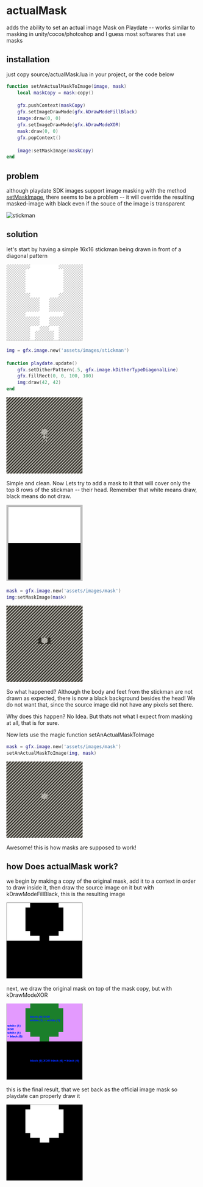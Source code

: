# actualMask
adds the ability to set an actual image Mask on Playdate -- works similar to masking in unity/cocos/photoshop and I guess most softwares that use masks
## installation

just copy source/actualMask.lua in your project, or the code below

```lua
function setAnActualMaskToImage(image, mask)
	local maskCopy = mask:copy()

	gfx.pushContext(maskCopy)
	gfx.setImageDrawMode(gfx.kDrawModeFillBlack)
	image:draw(0, 0)
	gfx.setImageDrawMode(gfx.kDrawModeXOR)
	mask:draw(0, 0)
	gfx.popContext()

	image:setMaskImage(maskCopy)
end
```

## problem
although playdate SDK images support image masking with the method [setMaskImage](https://sdk.play.date/inside-playdate/#m-graphics.image.setMaskImage), there seems to be a problem -- it will override the resulting masked-image with black even if the souce of the image is transparent

<img alt="stickman" src="readmeImgs/logic" width="256" height="224">

## solution

let's start by having a simple 16x16 stickman being drawn in front of a diagonal pattern

<img alt="stickman" src="readmeImgs/image8.png" width="200" height="200">

```lua
img = gfx.image.new('assets/images/stickman')

function playdate.update()
	gfx.setDitherPattern(.5, gfx.image.kDitherTypeDiagonalLine)
	gfx.fillRect(0, 0, 100, 100)
	img:draw(42, 42)
end
```


<img alt="initialSituation" src="readmeImgs/image.png" width="200" height="200">

Simple and clean. Now Lets try to add a mask to it that will cover only the top 8 rows of the stickman -- their head. Remember that white means draw, black means do not draw.

<img alt="mask" src="readmeImgs/image9.png" width="200" height="200">


```lua
mask = gfx.image.new('assets/images/mask')
img:setMaskImage(mask)
```

<img alt="wtf" src="readmeImgs/image2.png" width="200" height="200">

So what happened? Although the body and feet from the stickman are not drawn as expected, there is now a black background besides the head! We do not want that, since the source image did not have any pixels set there.

Why does this happen? No Idea. But thats not what I expect from masking at all, that is for sure.

Now lets use the magic function setAnActualMaskToImage

```lua
mask = gfx.image.new('assets/images/mask')
setAnActualMaskToImage(img, mask)
```

<img alt="correct" src="readmeImgs/image3.png" width="200" height="200">

Awesome! this is how masks are supposed to work!

## how Does actualMask work?

we begin by making a copy of the original mask, add it to a context in order to draw inside it, then draw the source image on it but with kDrawModeFillBlack, this is the resulting image

<img alt="correct" src="readmeImgs/image5.png" width="200" height="200">

next, we draw the original mask on top of the mask copy, but with kDrawModeXOR

<img alt="correct" src="readmeImgs/image6.png" width="200" height="200">

this is the final result, that we set back as the official image mask so playdate can properly draw it

<img alt="correct" src="readmeImgs/image7.png" width="200" height="200">
